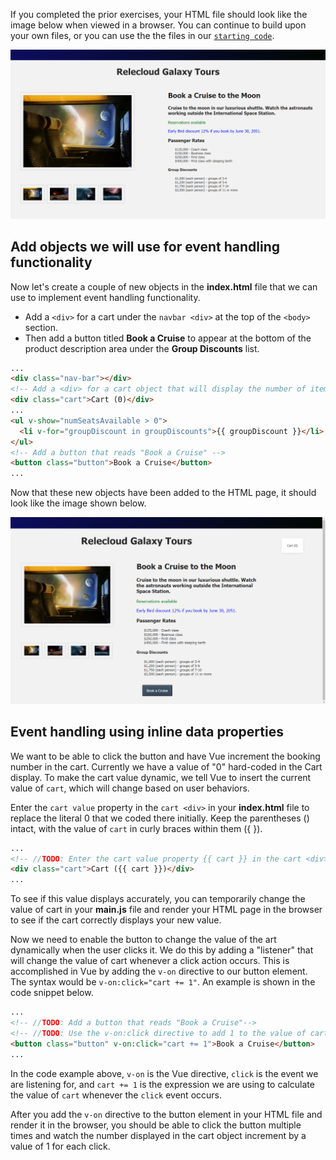 If you completed the prior exercises, your HTML file should look like the image below when viewed in a browser. You can continue to build upon your own files, or you can use the the files in our [`starting code`](link).

![Screenshot showing the HTML page with a selected produce image on the left and 4 thumbnail images below it. Product name and description are displayed on the right, with two paragraphs of text. Below this are unordered lists for Passenger Rates and Group Discounts](../media/m05-start.png)

## Add objects we will use for event handling functionality

Now let's create a couple of new objects in the **index.html** file that we can use to implement event handling functionality.
- Add a `<div>` for a cart under the `navbar <div>` at the top of the `<body>` section.
- Then add a button titled **Book a Cruise** to appear at the bottom of the product description area under the **Group Discounts** list.

```html
...
<div class="nav-bar"></div>
<!-- Add a <div> for a cart object that will display the number of items a user has added to the booking cart -->
<div class="cart">Cart (0)</div>
...
<ul v-show="numSeatsAvailable > 0">
  <li v-for="groupDiscount in groupDiscounts">{{ groupDiscount }}</li>
</ul>
<!-- Add a button that reads "Book a Cruise" -->
<button class="button">Book a Cruise</button>
...
```

Now that these new objects have been added to the HTML page, it should look like the image shown below.

![Screenshot showing the same HTML page as above. In the product details area on the right side a cart object has been added at the top right corner, with 0 items currently in the cart. A button that reads "Book a Cruise" is displayed at the bottom of the product details area under the Group Discounts list.](../media/thumbnails_cart_button.png)

## Event handling using inline data properties

We want to be able to click the button and have Vue increment the booking number in the cart. Currently we have a value of "0" hard-coded in the Cart display. To make the cart value dynamic, we tell Vue to insert the current value of `cart`, which will change based on user behaviors.

Enter the `cart value` property in the `cart <div>` in your **index.html** file to replace the literal 0 that we coded there initially. Keep the parentheses () intact, with the value of `cart` in curly braces within them ({ }).

```html
...
<!-- //TODO: Enter the cart value property {{ cart }} in the cart <div> to display the current value of cart instead of a hard-coded value. -->
<div class="cart">Cart ({{ cart }})</div>
...
```

To see if this value displays accurately, you can temporarily change the value of cart in your **main.js** file and render your HTML page in the browser to see if the cart correctly displays your new value.

Now we need to enable the button to change the value of the art dynamically when the user clicks it. We do this by adding a "listener" that will change the value of cart whenever a click action occurs. This is accomplished in Vue by adding the `v-on` directive to our button element. The syntax would be `v-on:click="cart += 1"`. An example is shown in the code snippet below.

```html
...
<!-- //TODO: Add a button that reads "Book a Cruise"-->
<!-- //TODO: Use the v-on:click directive to add 1 to the value of cart each time the button is clicked-->
<button class="button" v-on:click="cart += 1">Book a Cruise</button>
...
```

In the code example above, `v-on` is the Vue directive, `click` is the event we are listening for, and `cart += 1` is the expression we are using to calculate the value of `cart` whenever the `click` event occurs.

After you add the `v-on` directive to the button element in your HTML file and render it in the browser, you should be able to click the button multiple times and watch the number displayed in the cart object increment by a value of 1 for each click.
